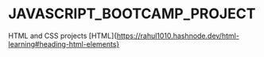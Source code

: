 # JAVASCRIPT_BOOTCAMP_PROJECT
HTML and CSS projects
[HTML]{https://rahul1010.hashnode.dev/html-learning#heading-html-elements}
